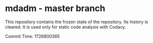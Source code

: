 # mdadm - master branch

This repository contains the frozen state of the repository.
Its history is cleared. It is used only for static code
analysis with Codacy.

Commit Time: 1726800365